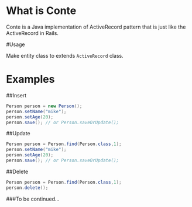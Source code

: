 What is Conte
==========

Conte is a Java implementation of ActiveRecord pattern that is just like the ActiveRecord in Rails.

#Usage

Make entity class to extends `ActiveRecord` class.


# Examples

##Insert

```java
Person person = new Person();
person.setName("mike");
person.setAge(20);
person.save(); // or Person.saveOrUpdate();
```
##Update

```java
Person person = Person.find(Person.class,1);
person.setName("mike");
person.setAge(20);
person.save(); // or Person.saveOrUpdate();
```

##Delete
```java
Person person = Person.find(Person.class,1);
person.delete();
```


###To be continued...



